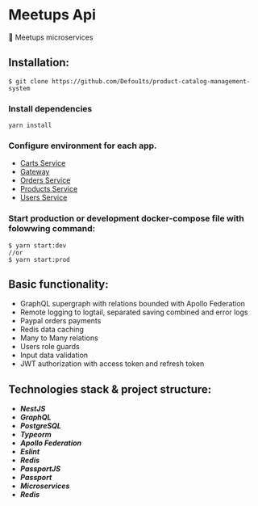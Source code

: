 # Meetups Api

🎉 Meetups microservices

## Installation:

```
$ git clone https://github.com/Defou1ts/product-catalog-management-system
```

### Install dependencies

```
yarn install
```

### Configure environment for each app.

-   [Carts Service](https://github.com/Defou1ts/product-catalog-management-system/tree/main/apps/carts/README.md)
-   [Gateway](https://github.com/Defou1ts/product-catalog-management-system/tree/main/apps/gateway/README.md)
-   [Orders Service](https://github.com/Defou1ts/product-catalog-management-system/tree/main/apps/orders/README.md)
-   [Products Service](https://github.com/Defou1ts/product-catalog-management-system/tree/main/apps/products/README.md)
-   [Users Service](https://github.com/Defou1ts/product-catalog-management-system/tree/main/apps/users/README.md)

### Start production or development docker-compose file with folowwing command:

```
$ yarn start:dev
//or
$ yarn start:prod
```

## Basic functionality:

-   GraphQL supergraph with relations bounded with Apollo Federation
-   Remote logging to logtail, separated saving combined and error logs
-   Paypal orders payments
-   Redis data caching
-   Many to Many relations
-   Users role guards
-   Input data validation
-   JWT authorization with access token and refresh token

## Technologies stack & project structure:

-   **_NestJS_**
-   **_GraphQL_**
-   **_PostgreSQL_**
-   **_Typeorm_**
-   **_Apollo Federation_**
-   **_Eslint_**
-   **_Redis_**
-   **_PassportJS_**
-   **_Passport_**
-   **_Microservices_**
-   **_Redis_**
